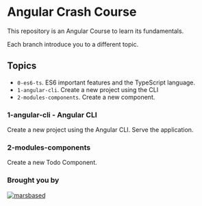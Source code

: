 # Angular Crash Course

This repository is an Angular Course to learn its fundamentals.

Each branch introduce you to a different topic.

## Topics

- `0-es6-ts`. ES6 important features and the TypeScript language.
- `1-angular-cli`. Create a new project using the CLI
- `2-modules-components`. Create a new component.

### 1-angular-cli - Angular CLI

Create a new project using the Angular CLI. Serve the application.

### 2-modules-components

Create a new Todo Component.

### Brought you by

[![marsbased](https://marsbased.com/assets/marsbased-readme.svg)](https://marsbased.com)
